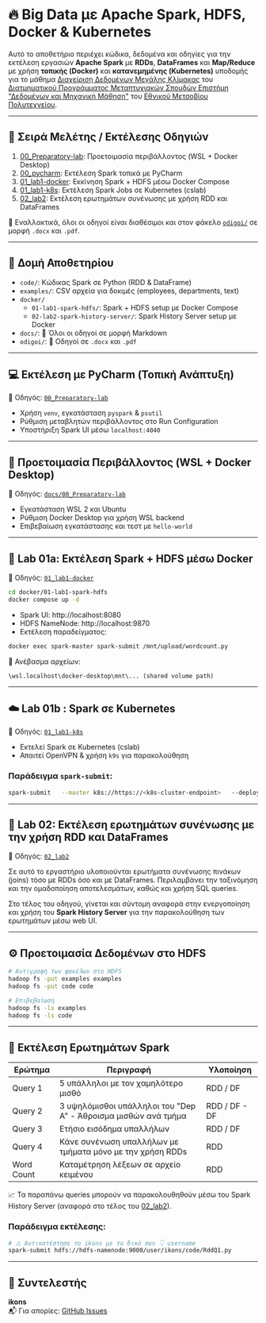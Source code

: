 # 🔥 Big Data με Apache Spark, HDFS, Docker & Kubernetes

Αυτό το αποθετήριο περιέχει κώδικα, δεδομένα και οδηγίες για την εκτέλεση εργασιών **Apache Spark** με **RDDs**, **DataFrames** και **Map/Reduce** με χρήση **τοπικής (Docker)** και **κατανεμημένης (Kubernetes)** υποδομής για το μάθημα [Διαχείριση Δεδομένων Μεγάλης Κλίμακας](https://dsml.ece.ntua.gr/studies/courses/diacheirise-dedomenon-megales-klimakas) του [Διατμηματικού Προγράμματος Μεταπτυχιακών Σπουδών Επιστήμη "Δεδομένων και Μηχανική Μάθηση"](https://dsml.ece.ntua.gr/) του [Εθνικού Μετσοβίου Πολυτεχνείου](http://www.ntua.gr).

---

## 📘 Σειρά Μελέτης / Εκτέλεσης Οδηγιών

1. [00_Preparatory-lab](docs/00_Preparatory-lab): Προετοιμασία περιβάλλοντος (WSL + Docker Desktop)
2. [00_pycharm](docs/00_pycharm): Εκτέλεση Spark τοπικά με PyCharm
3. [01_lab1-docker](docs/01_lab1-docker): Εκκίνηση Spark + HDFS μέσω Docker Compose
4. [01_lab1-k8s](docs/01_lab1-k8s): Εκτέλεση Spark Jobs σε Kubernetes (cslab)
5. [02_lab2](docs/02_lab2): Εκτέλεση ερωτημάτων συνένωσης με χρήση RDD και DataFrames

📁 Εναλλακτικά, όλοι οι οδηγοί είναι διαθέσιμοι και στον φάκελο [`odigoi/`](./odigoi) σε μορφή `.docx` και `.pdf`.

---

## 📁 Δομή Αποθετηρίου

- `code/`: Κώδικας Spark σε Python (RDD & DataFrame)
- `examples/`: CSV αρχεία για δοκιμές (employees, departments, text)
- `docker/`
  - `01-lab1-spark-hdfs/`: Spark + HDFS setup με Docker Compose
  - `02-lab2-spark-history-server/`: Spark History Server setup με Docker
- `docs/`: 📘 Όλοι οι οδηγοί σε μορφή Markdown
- `odigoi/`: 🧾 Οδηγοί σε `.docx` και `.pdf`


---



## 💻 Εκτέλεση με PyCharm (Τοπική Ανάπτυξη)

📄 Οδηγός: [`00_Preparatory-lab`](docs/00_Preparatory-lab)

- Χρήση `venv`, εγκατάσταση `pyspark` & `psutil`
- Ρύθμιση μεταβλητών περιβάλλοντος στο Run Configuration
- Υποστήριξη Spark UI μέσω `localhost:4040`

---

## 🧱 Προετοιμασία Περιβάλλοντος (WSL + Docker Desktop)

📄 Οδηγός: [`docs/00_Preparatory-lab`](docs/00_Preparatory-lab/)

- Εγκατάσταση WSL 2 και Ubuntu
- Ρύθμιση Docker Desktop για χρήση WSL backend
- Επιβεβαίωση εγκατάστασης και τεστ με `hello-world`

---

## 🐳 Lab 01a: Εκτέλεση Spark + HDFS μέσω Docker

📄 Οδηγός: [`01_lab1-docker`](docs/01_lab1-docker)

```bash
cd docker/01-lab1-spark-hdfs
docker compose up -d
```

- Spark UI: http://localhost:8080  
- HDFS NameNode: http://localhost:9870  
- Εκτέλεση παραδείγματος:
```bash
docker exec spark-master spark-submit /mnt/upload/wordcount.py
```

📂 Ανέβασμα αρχείων:  
```
\wsl.localhost\docker-desktop\mnt\... (shared volume path)
```

---

## ☁️ Lab 01b : Spark σε Kubernetes

📄 Οδηγός: [`01_lab1-k8s`](docs/01_lab1-k8s)

- Εκτελεί Spark σε Kubernetes (cslab)
- Απαιτεί OpenVPN & χρήση `k9s` για παρακολούθηση

### Παράδειγμα `spark-submit`:

```bash
spark-submit   --master k8s://https://<k8s-cluster-endpoint>   --deploy-mode cluster   --conf spark.kubernetes.container.image=<spark-image>   hdfs://.../wordcount_localdir.py
```

---

## 🔁 Lab 02: Εκτέλεση ερωτημάτων συνένωσης με την χρήση RDD και DataFrames

📄 Οδηγός: [`02_lab2`](docs/02_lab2)

Σε αυτό το εργαστήριο υλοποιούνται ερωτήματα συνένωσης πινάκων (joins) τόσο με RDDs όσο και με DataFrames. Περιλαμβάνει την ταξινόμηση και την ομαδοποίηση αποτελεσμάτων, καθώς και χρήση SQL queries.

Στο τέλος του οδηγού, γίνεται και σύντομη αναφορά στην ενεργοποίηση και χρήση του **Spark History Server** για την παρακολούθηση των ερωτημάτων μέσω web UI.

---

## ⚙️ Προετοιμασία Δεδομένων στο HDFS

```bash
# Αντιγραφή των φακέλων στο HDFS
hadoop fs -put examples examples
hadoop fs -put code code

# Επιβεβαίωση
hadoop fs -ls examples
hadoop fs -ls code
```

---

## 🧪 Εκτέλεση Ερωτημάτων Spark

| Ερώτημα       | Περιγραφή                                                                | Υλοποίηση      |
|---------------|--------------------------------------------------------------------------|----------------|
| Query 1       | 5 υπάλληλοι με τον χαμηλότερο μισθό                                      | RDD / DF       |
| Query 2       | 3 υψηλόμισθοι υπάλληλοι του "Dep A" - Άθροισμα μισθών ανά τμήμα          | RDD / DF - DF  |
| Query 3       | Ετήσιο εισόδημα υπαλλήλων                                                | RDD / DF       |
| Query 4       | Κάνε συνένωση υπαλλήλων με τμήματα μόνο με την χρήση RDDs                | RDD            |
| Word Count    | Καταμέτρηση λέξεων σε αρχείο κειμένου                                    | RDD            |

📈 Τα παραπάνω queries μπορούν να παρακολουθηθούν μέσω του Spark History Server (αναφορά στο τέλος του [02_lab2](docs/02_lab2)).

### Παράδειγμα εκτέλεσης:

```bash
# ⚠️ Αντικατέστησε το ikons με το δικό σου 👇 username
spark-submit hdfs://hdfs-namenode:9000/user/ikons/code/RddQ1.py
```

---


## 👤 Συντελεστής

**ikons**  
📬 Για απορίες: [GitHub Issues](https://github.com/ikons/bigdata-dsml/issues)
